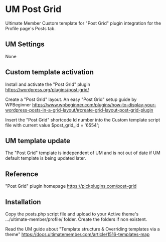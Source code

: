 # UM Post Grid
Ultimate Member Custom template for "Post Grid" plugin integration for the Profile page's Posts tab.
## UM Settings
None
## Custom template activation
Install and activate the "Post Grid" plugin https://wordpress.org/plugins/post-grid/

Create a "Post Grid" layout. An easy "Post Grid" setup guide by WPBeginner https://www.wpbeginner.com/plugins/how-to-display-your-wordpress-posts-in-a-grid-layout/#create-grid-layout-post-grid-plugin

Insert the "Post Grid" shortcode Id number into the Custom template script file with current value $post_grid_id = '6554';
## UM template update
The "Post Grid" template is independent of UM and is not out of date if UM default template is being updated later.
## Reference
"Post Grid" plugin homepage https://pickplugins.com/post-grid
## Installation
Copy the posts.php script file and upload to your Active theme's .../ultimate-member/profile/ folder. Create the folders if non existent.

Read the UM guide about "Template structure & Overriding templates via a theme" https://docs.ultimatemember.com/article/1516-templates-map
